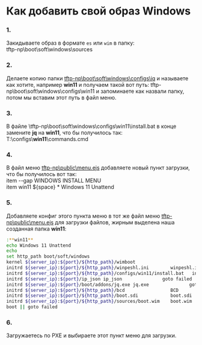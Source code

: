 # ﻿Как добавить свой образ Windows
### 1.  
Закидываете образ в формате `es` или `wim`  в папку:  
tftp-np\boot\soft\windows\sources
### 2.  
Делаете копию папки [tftp-np\boot\soft\windows\configs\jq][] и называете как хотите, например **win11** и получаем такой вот путь: tftp-np\boot\soft\windows\configs\win11 и запоминаете как назвали папку, потом мы вставим этот путь в файл меню.
### 3.  
В файле \tftp-np\boot\soft\windows\configs\win11\install.bat в конце замените **jq** на **win11**, что бы получилось так:
T:\configs\\**win11**\\commands.cmd
### 4.
В файл меню [tftp-np\public\menu.ejs][] добавляете новый пункт загрузки, что бы получилось вот так:  
item --gap WINDOWS INSTALL MENU  
item win11 ${space} * Windows 11 Unattend  
### 5.
Добавляете конфиг этого пункта меню в тот же файл меню [tftp-np\public\menu.ejs][]  для загрузки файлов, жирным выделена наша созданная папка **win11**:
```bash
:**win11**
echo Windows 11 Unattend    
echo
set http_path boot/soft/windows
kernel ${server_ip}:${port}/${http_path}/wimboot                              goto failed
initrd ${server_ip}:${port}/${http_path}/winpeshl.ini        winpeshl.ini     goto failed
initrd ${server_ip}:${port}/${http_path}/configs/win11/install.bat   install.bat      goto failed
initrd ${server_ip}:${port}/ip_json ip_json               goto failed
initrd ${server_ip}:${port}/boot/addons/jq.exe jq.exe               goto failed
initrd ${server_ip}:${port}/${http_path}/bcd                 BCD              goto failed
initrd ${server_ip}:${port}/${http_path}/boot.sdi            boot.sdi         goto failed
initrd ${server_ip}:${port}/${http_path}/sources/boot.wim    boot.wim         goto failed
boot || goto failed 
```
### 6.
Загружаетесь по PXE и выбираете этот пункт меню для загрузки.

[tftp-np\boot\soft\windows\configs\jq]: ../boot/soft/windows/configs/jq

[tftp-np\public\menu.ejs]: ../public/menu.ejs

